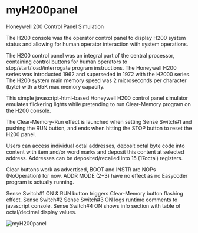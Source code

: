 # myH200panel
Honeywell 200 Control Panel Simulation

The H200 console was the operator control panel to display H200 system status
and allowing for human operator interaction with system operations.

The H200 control panel was an integral part of the central processor,
containing control buttons for human operators to stop/start/load/interrogate
program instructions. The Honeywell H200 series was introducted 1962 and 
superseded in 1972 with the H2000 series. The H200 system main memory speed 
was 2 microseconds per character (byte) with a 65K max memory capacity.

This simple javascript-html-based Honeywell H200 control panel simulator emulates
flickering lights while pretending to run Clear-Memory program on the H200 console.

The Clear-Memory-Run effect is launched when setting Sense Switch#1 and pushing the RUN button,
and ends when hitting the STOP button to reset the H200 panel.

Users can access individual octal addresses, deposit octal byte code into content with
item and/or word marks and deposit this content at selected address.
Addresses can be deposited/recalled into 15 (17octal) registers.

Clear buttons work as advertised, BOOT and INSTR are NOPs (NoOperation) for now.
ADDR MODE (2+3) have no effect as no Easycoder program is actually running.

Sense Switch#1 ON & RUN button triggers Clear-Memory button flashing effect.
Sense Switch#2 
Sense Switch#3 ON logs runtime comments to javascript console.
Sense Switch#4 ON shows info section with table of octal/decimal display values.

![myH200panel](https://raw.githubusercontent.com/kds215/my200panel/master/docs/H200TestRun.jpg)
